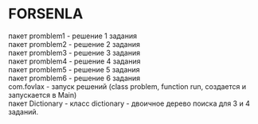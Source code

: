 # FORSENLA
пакет promblem1 - решение 1 задания \
пакет promblem2 - решение 2 задания \
пакет promblem3 - решение 3 задания \
пакет promblem4 - решение 4 задания \
пакет promblem5 - решение 5 задания \
пакет promblem6 - решение 6 задания \
com.fovlax - запуск решений (class problem, function run, создается и запускается в Main) \
пакет Dictionary - класс dictionary - двоичное дерево поиска для 3 и 4 заданий. 
